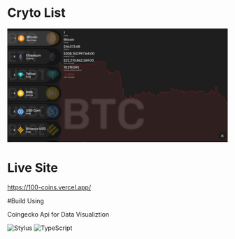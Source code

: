 # Cryto List
![preview](./preview.png)

# Live Site
https://100-coins.vercel.app/

#Build Using

Coingecko Api for Data Visualiztion

![Stylus](https://img.shields.io/badge/stylus-%23ff6347.svg?style=for-the-badge&logo=stylus&logoColor=white)
![TypeScript](https://img.shields.io/badge/typescript-%23007ACC.svg?style=for-the-badge&logo=typescript&logoColor=white)

